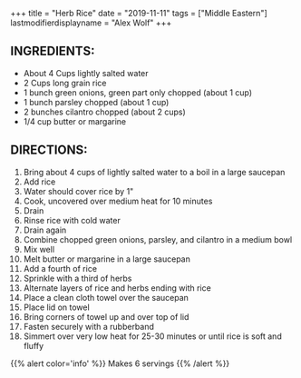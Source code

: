 +++
title = "Herb Rice"
date = "2019-11-11"
tags = ["Middle Eastern"]
lastmodifierdisplayname = "Alex Wolf"
+++

## INGREDIENTS:

* About 4 Cups lightly salted water
* 2 Cups long grain rice
* 1 bunch green onions, green part only chopped (about 1 cup)
* 1 bunch parsley chopped (about 1 cup)
* 2 bunches cilantro chopped (about 2 cups)
* 1/4 cup butter or margarine

## DIRECTIONS:

1. Bring about 4 cups of lightly salted water to a boil in a large saucepan
2. Add rice
3. Water should cover rice by 1"
4. Cook, uncovered over medium heat for 10 minutes
5. Drain
6. Rinse rice with cold water
7. Drain again
8. Combine chopped green onions, parsley, and cilantro in a medium bowl
9. Mix well
10. Melt butter or margarine in a large saucepan
11. Add a fourth of rice
12. Sprinkle with a third of herbs
13. Alternate layers of rice and herbs ending with rice
14. Place a clean cloth towel over the saucepan
15. Place lid on towel
16. Bring corners of towel up and over top of lid
17. Fasten securely with a rubberband
18. Simmert over very low heat for 25-30 minutes or until rice is soft and fluffy

{{% alert color='info' %}}
Makes 6 servings
{{% /alert %}}
